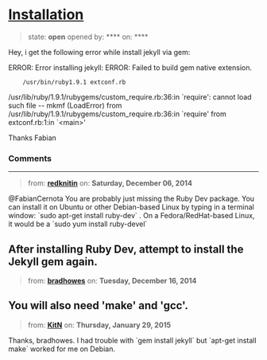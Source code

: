 # [Installation ](https://github.com/jekyll/jekyll-help/issues/207)

> state: **open** opened by: **** on: ****

Hey, 
i get the following error while install  jekyll via gem:

ERROR:  Error installing jekyll:
	ERROR: Failed to build gem native extension.

        /usr/bin/ruby1.9.1 extconf.rb
/usr/lib/ruby/1.9.1/rubygems/custom_require.rb:36:in &#x60;require&#x27;: cannot load such file -- mkmf (LoadError)
	from /usr/lib/ruby/1.9.1/rubygems/custom_require.rb:36:in &#x60;require&#x27;
	from extconf.rb:1:in &#x60;&lt;main&gt;&#x27;


Thanks
Fabian

### Comments

---
> from: [**redknitin**](https://github.com/jekyll/jekyll-help/issues/207#issuecomment-65910702) on: **Saturday, December 06, 2014**

@FabianCernota You are probably just missing the Ruby Dev package. You can install it on Ubuntu or other Debian-based Linux by typing in a terminal window: &#x60;sudo apt-get install ruby-dev&#x60; . On a Fedora/RedHat-based Linux, it would be a &#x60;sudo yum install ruby-devel&#x60;

After installing Ruby Dev, attempt to install the Jekyll gem again.
---
> from: [**bradhowes**](https://github.com/jekyll/jekyll-help/issues/207#issuecomment-67150158) on: **Tuesday, December 16, 2014**

You will also need &#x27;make&#x27; and &#x27;gcc&#x27;.
---
> from: [**KitN**](https://github.com/jekyll/jekyll-help/issues/207#issuecomment-72155122) on: **Thursday, January 29, 2015**

Thanks, bradhowes. I had trouble with &#x60;gem install jekyll&#x60; but &#x60;apt-get install make&#x60; worked for me on Debian.
